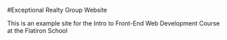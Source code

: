 #Exceptional Realty Group Website

This is an example site for the Intro to Front-End Web Development Course at the Flatiron School

